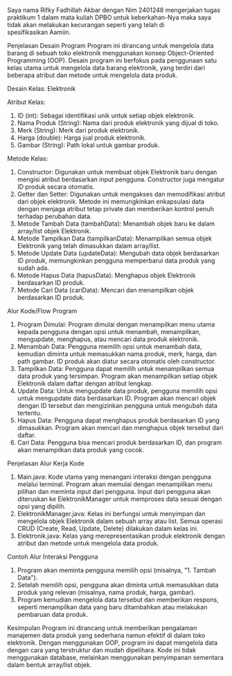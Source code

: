 Saya nama Rifky Fadhillah Akbar dengan Nim 2401248 mengerjakan tugas praktikum 1
dalam mata kuliah DPBO untuk keberkahan-Nya maka saya
tidak akan melakukan kecurangan seperti yang telah di spesifikasikan Aamiin.


Penjelasan Desain Program
Program ini dirancang untuk mengelola data barang di sebuah toko elektronik menggunakan konsep Object-Oriented Programming (OOP). Desain program ini berfokus pada penggunaan satu kelas utama untuk mengelola data barang elektronik, yang terdiri dari beberapa atribut dan metode untuk mengelola data produk.

Desain Kelas: Elektronik

Atribut Kelas:
1.	ID (int): Sebagai identifikasi unik untuk setiap objek elektronik.
2.	Nama Produk (String): Nama dari produk elektronik yang dijual di toko.
3.	Merk (String): Merk dari produk elektronik.
4.	Harga (double): Harga jual produk elektronik.
5.	Gambar (String): Path lokal untuk gambar produk.

Metode Kelas:
1.	Constructor: Digunakan untuk membuat objek Elektronik baru dengan mengisi atribut berdasarkan input pengguna. Constructor juga mengatur ID produk secara otomatis.
2.	Getter dan Setter: Digunakan untuk mengakses dan memodifikasi atribut dari objek elektronik. Metode ini memungkinkan enkapsulasi data dengan menjaga atribut tetap private dan memberikan kontrol penuh terhadap perubahan data.
3.	Metode Tambah Data (tambahData): Menambah objek baru ke dalam array/list objek Elektronik.
4.	Metode Tampilkan Data (tampilkanData): Menampilkan semua objek Elektronik yang telah dimasukkan dalam array/list.
5.	Metode Update Data (updateData): Mengubah data objek berdasarkan ID produk, memungkinkan pengguna memperbarui data produk yang sudah ada.
6.	Metode Hapus Data (hapusData): Menghapus objek Elektronik berdasarkan ID produk.
7.	Metode Cari Data (cariData): Mencari dan menampilkan objek berdasarkan ID produk.

Alur Kode/Flow Program
1.	Program Dimulai: Program dimulai dengan menampilkan menu utama kepada pengguna dengan opsi untuk menambah, menampilkan, mengupdate, menghapus, atau mencari data produk elektronik.
2.	Menambah Data: Pengguna memilih opsi untuk menambah data, kemudian diminta untuk memasukkan nama produk, merk, harga, dan path gambar. ID produk akan diatur secara otomatis oleh constructor.
3.	Tampilkan Data: Pengguna dapat memilih untuk menampilkan semua data produk yang tersimpan. Program akan menampilkan setiap objek Elektronik dalam daftar dengan atribut lengkap.
4.	Update Data: Untuk mengupdate data produk, pengguna memilih opsi untuk mengupdate data berdasarkan ID. Program akan mencari objek dengan ID tersebut dan mengizinkan pengguna untuk mengubah data tertentu.
5.	Hapus Data: Pengguna dapat menghapus produk berdasarkan ID yang dimasukkan. Program akan mencari dan menghapus objek tersebut dari daftar.
6.	Cari Data: Pengguna bisa mencari produk berdasarkan ID, dan program akan menampilkan data produk yang cocok.

Penjelasan Alur Kerja Kode
1.	Main.java: Kode utama yang menangani interaksi dengan pengguna melalui terminal. Program akan memulai dengan menampilkan menu pilihan dan meminta input dari pengguna. Input dari pengguna akan diteruskan ke ElektronikManager untuk memproses data sesuai dengan opsi yang dipilih.
2.	ElektronikManager.java: Kelas ini berfungsi untuk menyimpan dan mengelola objek Elektronik dalam sebuah array atau list. Semua operasi CRUD (Create, Read, Update, Delete) dilakukan dalam kelas ini.
3.	Elektronik.java: Kelas yang merepresentasikan produk elektronik dengan atribut dan metode untuk mengelola data produk.

Contoh Alur Interaksi Pengguna
1.	Program akan meminta pengguna memilih opsi (misalnya, "1. Tambah Data").
2.	Setelah memilih opsi, pengguna akan diminta untuk memasukkan data produk yang relevan (misalnya, nama produk, harga, gambar).
3.	Program kemudian mengelola data tersebut dan memberikan respons, seperti menampilkan data yang baru ditambahkan atau melakukan pembaruan data produk.

Kesimpulan
Program ini dirancang untuk memberikan pengalaman manajemen data produk yang sederhana namun efektif di dalam toko elektronik. Dengan menggunakan OOP, program ini dapat mengelola data dengan cara yang terstruktur dan mudah dipelihara. Kode ini tidak menggunakan database, melainkan menggunakan penyimpanan sementara dalam bentuk array/list objek.
